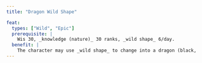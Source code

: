 ```yaml
---
title: "Dragon Wild Shape"

feat:
  types: ["Wild", "Epic"]
  prerequisite: |
    Wis 30, _knowledge (nature)_ 30 ranks, _wild shape_ 6/day.
  benefit: |
    The character may use _wild shape_ to change into a dragon (black, blue, green, red, white, brass, bronze, copper, gold, or silver). The size limitation is the same as the character's limitation on animal size. The character gains all extraordinary and supernatural abilities of the dragon whose form he or she takes.
---
```

